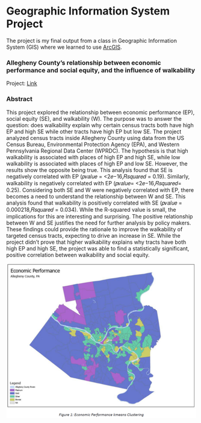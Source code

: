 # Geographic Information System Project

The project is my final output from a class in Geographic Information System (GIS) where we learned to use [ArcGIS](https://www.arcgis.com/index.html). 

### Allegheny County’s relationship between economic performance and social equity, and the influence of walkability

Project: [Link](https://bmripper.github.io/Allegheny_PA_relationship_EP_SE_walk.pdf)

### Abstract

This project explored the relationship between economic performance (EP), social equity (SE), and walkability (W). The purpose was to answer the question: does walkability explain why certain census tracts both have high EP and high SE while other tracts have high EP but low SE. The project analyzed census tracts inside Allegheny County using data from the US Census Bureau, Environmental Protection Agency (EPA), and Western Pennsylvania Regional Data Center (WPRDC). The hypothesis is that high walkability is associated with places of high EP and high SE, while low walkability is associated with places of high EP and low SE. However, the results show the opposite being true. This analysis found that SE is negatively correlated with EP (𝑝𝑣𝑎𝑙𝑢𝑒 = <2𝑒−16,𝑅𝑠𝑞𝑢𝑎𝑟𝑒𝑑 = 0.19). Similarly, walkability is negatively correlated with EP (𝑝𝑣𝑎𝑙𝑢𝑒= <2𝑒−16,𝑅𝑠𝑞𝑢𝑎𝑟𝑒𝑑= 0.25). Considering both SE and W were negatively correlated with EP, there becomes a need to understand the relationship between W and SE. This analysis found that walkability is positively correlated with SE (𝑝𝑣𝑎𝑙𝑢𝑒 = 0.000218,𝑅𝑠𝑞𝑢𝑎𝑟𝑒𝑑 = 0.034). While the R-squared value is small, the implications for this are interesting and surprising. The positive relationship between W and SE justifies the need for further analysis by policy makers. These findings could provide the rationale to improve the walkability of targeted census tracts, expecting to drive an increase in SE. While the project didn’t prove that higher walkability explains why tracts have both high EP and high SE, the project was able to find a statistically significant, positive correlation between walkability and social equity.

![](Allegheny_economic_performance_kmeans.PNG)

